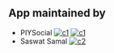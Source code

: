 ## App maintained by
- PIYSocial [![c1](https://badgen.net/badge/Website/PIYSocial/red)](https://piysocial.weebly.com) [![c1](https://badgen.net/badge/icon/PIYSocial?icon=github&label)](https://github.com/piysocial)
- Saswat Samal [![c2](https://badgen.net/badge/icon/Saswat?icon=github&label)](https://github.com/saswatsamal)

